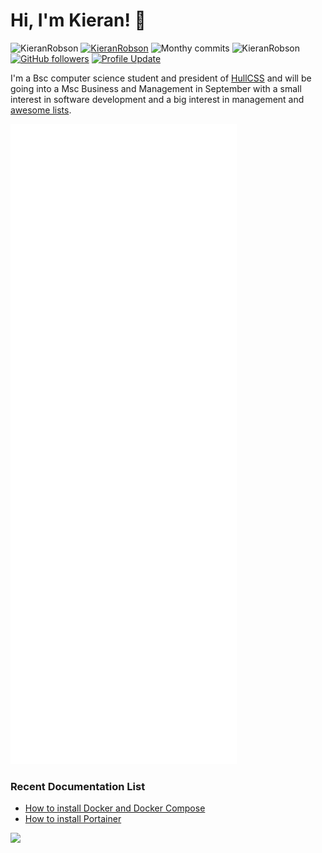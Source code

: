 # Hi, I'm Kieran! 👋  
<p> 
    <img src="https://komarev.com/ghpvc/?username=KieranRobson" alt="KieranRobson"/>       
    <a href="https://github.com/KieranRobson?tab=repositories" target="_blank"><img src="https://badges.pufler.dev/repos/KieranRobson" alt="KieranRobson"/></a> 
    <img src="https://badges.pufler.dev/years/KieranRobson" alt="Monthy commits"/>  
    <img src="https://badges.pufler.dev/commits/monthly/KieranRobson" alt="KieranRobson"/>   
    <a href="https://github.com/KieranRobson?tab=followers"><img alt="GitHub followers" src="https://img.shields.io/github/followers/KieranRobson?color=4C1&logo=github"></a>
    <a href="https://github.com/KieranRobson/KieranRobson" target="_blank"><img alt="Profile Update" src="https://img.shields.io/github/last-commit/KieranRobson/KieranRobson?label=Profile%20update&style=fflat-square"></a>
    <!--<a href="https://github.com/milaan9" target="_blank"><img alt="milaan9" src="https://badges.pufler.dev/visits/milaan9/milaan9?logo=GitHub&label=visits&color=success&logoColor=white&style=flat-square"/></a>-->
    <!--<img src="https://badges.pufler.dev/gists/milaan9" alt="milaan9"/>-->
    <!--<img src="https://readme-jokes.vercel.app/api" alt="milaan9"/>-->
</p> 


I'm a Bsc computer science student and president of [HullCSS](https://hullcss.org) and will be going into a Msc Business and Management in September with a small interest in software development and a big interest in management and [awesome lists](https://github.com/sindresorhus/awesome).

![Metrics](/github-metrics.svg)

### Recent Documentation List
<!-- BLOG-POST-LIST:START -->
- [How to install Docker and Docker Compose](https://docs.kieranrobson.com//posts/how-to-install-docker/)
- [How to install Portainer](https://docs.kieranrobson.com//posts/how-to-install-portainer/)
<!-- BLOG-POST-LIST:END -->

![](https://github.com/KieranRobson/KieranRobson/raw/output/github-contribution-grid-snake.svg)
